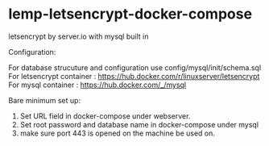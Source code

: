 # lemp-letsencrypt-docker-compose
letsencrypt by server.io with mysql built in

Configuration:

For database strucuture and configuration use config/mysql/init/schema.sql
For letsencrypt container : https://hub.docker.com/r/linuxserver/letsencrypt
For mysql container : https://hub.docker.com/_/mysql

Bare minimum set up:

1. Set URL field in docker-compose under webserver.
2. Set root password and database name in docker-compose under mysql
3. make sure port 443 is opened on the machine be used on.
